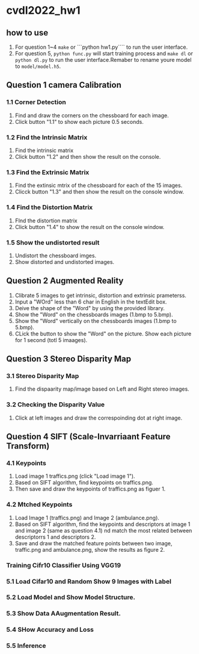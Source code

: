 # cvdl2022_hw1
## how to use
1.  For question 1~4 ```make``` or ```python hw1.py```` to run the user interface.
2.  For question 5, ```python func.py``` will start training process and ```make dl``` or ```python dl.py``` to run the user interface.Remaber to rename youre model to ```model/model.h5```.
## Question 1 camera Calibration
### 1.1 Corner Detection
1. Find and draw the corners on the chessboard for each image.
2. Click button "1.1" to show each picture 0.5 seconds.
### 1.2 Find the Intrinsic Matrix
1. Find the intrinsic matrix
2. Click button "1.2" and then show the result on the console.
### 1.3 Find the Extrinsic Matrix
1. Find the extinsic mtrix of the chessboard for each of the 15 images.
2. Clicck button "1.3" and then show the result on the console window.
### 1.4 Find the Distortion Matrix
1. FInd the distortion matrix
2. Click button "1.4" to show the result on the console window.
### 1.5 Show the undistorted result
1. Undistort the chessboard imges.
2. Show distorted and undistorted images.
## Question 2 Augmented Reality
1. Clibrate 5 images to get intrinsic, distortion and extrinsic prameterss.
2. Input a "WOrd" less than 6 char in English in the textEdit box.
3. Deive the shape of the "Word" by using the provided library.
4. Show the "Word" on the chessboards images (1.bmp to 5.bmp).
5. Show the "Word" vertically on the chessboards images (1.bmp to 5.bmp).
6. CLick the button to show the "Word" on the picture. Show each picture for 1 second (totl 5 imaages).
## Question 3 Stereo Disparity Map
### 3.1 Stereo Disparity Map
1. Find the dispaarity map/image based on Left and Right stereo images.
### 3.2 Checking the Disparity Value
1. Click at left images and draw the correspoinding dot at right image.
## Question 4 SIFT (Scale-Invarriaant Feature Transform)
### 4.1 Keypoints
1. Load image 1 traffics.png (click "Load image 1").
2. Based on SIFT algorithm, find keypoints on traffics.png.
3. Then save and draw the keypoints of traffics.png as figuer 1.
### 4.2 Mtched Keypoints
1. Load Image 1 (traffics.png) and Image 2 (ambulance.png).
2. Based on SIFT algorithm, find the keypoints and descriptors at image 1 and image 2 (same as question 4.1) nd match the most related between descriptorrs 1 and descriptors 2.
3. Save and draw the matched feature points between two image, traffic.png and ambulance.png, show the results as figure 2.
### Training Cifr10 Classifier Using VGG19
### 5.1 Load Cifar10 and Random Show 9 Images with Label
### 5.2 Load Model and Show Model Structure.
### 5.3 Show Data AAugmentation Result.
### 5.4 SHow Accuracy and Loss
### 5.5 Inference
